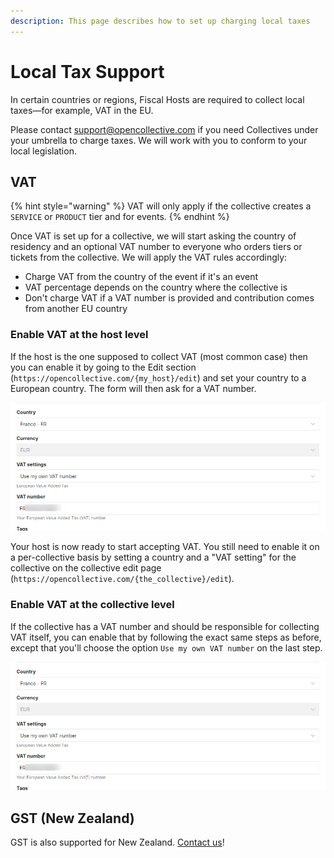 ```yaml
---
description: This page describes how to set up charging local taxes
---
```


# Local Tax Support

In certain countries or regions, Fiscal Hosts are required to collect local taxes—for example, VAT in the EU.

Please contact support@opencollective.com if you need Collectives under your umbrella to charge taxes. We will work with you to conform to your local legislation.

## VAT

{% hint style="warning" %}
VAT will only apply if the collective creates a `SERVICE` or `PRODUCT` tier and for events.
{% endhint %}

Once VAT is set up for a collective, we will start asking the country of residency and an optional VAT number to everyone who orders tiers or tickets from the collective. We will apply the VAT rules accordingly:

* Charge VAT from the country of the event if it's an event
* VAT percentage depends on the country where the collective is
* Don't charge VAT if a VAT number is provided and contribution comes from another EU country

### Enable VAT at the host level

If the host is the one supposed to collect VAT \(most common case\) then you can enable it by going to the Edit section \(`https://opencollective.com/{my_host}/edit`\) and set your country to a European country. The form will then ask for a VAT number.

![](../.gitbook/assets/image%20%2816%29.png)

Your host is now ready to start accepting VAT. You still need to enable it on a per-collective basis by setting a country and a "VAT setting" for the collective on the collective edit page \(`https://opencollective.com/{the_collective}/edit`\).

### Enable VAT at the collective level

If the collective has a VAT number and should be responsible for collecting VAT itself, you can enable that by following the exact same steps as before, except that you'll choose the option `Use my own VAT number` on the last step.

![](../.gitbook/assets/image%20%2816%29%20%281%29.png)



## GST \(New Zealand\)

GST is also supported for New Zealand. [Contact us](mailto:support@opencollective.com)!

